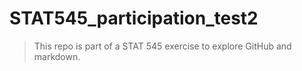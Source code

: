 # STAT545_participation_test2
>This repo is part of a STAT 545 exercise to explore GitHub and markdown.
